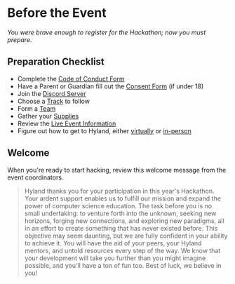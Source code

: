 # Before the Event
_You were brave enough to register for the Hackathon; now you must prepare._

## Preparation Checklist
- Complete the [Code of Conduct Form](StudentDesc.md)
- Have a Parent or Guardian fill out the [Consent Form](https://unityforms.onbase.com/HSIDB/UnityForm.aspx?d1=AXqj5WtCdyBSP534QS%2bymO7giKPJqgRe0JvlfCPbrVKTSQ5CeLzlqyJqSFofoXf2%2fLm1tziXizPoWedY3oo0Ff8BYz3%2bWSDjX8JsPBVEQ68sFTg%2be%2bztiTe7qXhuFsIP6RVeH4uaoVUZvOwoGP5MJdybqMRrkdlPg7n0HQq%2b03fYaGCHuMTrcgd3xVYRQTtHcGVbF%2f9ge37RyeSM6tW3DNOA6Rk1qQ%2bwqehGr6BqXkDl4Hizr1%2bMzCdHnpVWatT87A%3d%3d&_ga=2.224005659.188592932.1575387639-78961992.1520540426) (if under 18)
- Join the [Discord Server](https://discord.gg/ah6678uzWA)
- Choose a [Track](../Tracks.md) to follow
- Form a [Team](TeamFormation.md)
- Gather your [Supplies](WhatToBring.md)
- Review the [Live Event Information](../DuringTheEvent/StudentDesc.md)
- Figure out how to get to Hyland, either [virtually](../ZoomInformation.md) or [in-person](../GettingToHyland.md)

## Welcome
When you're ready to start hacking, review this welcome message from the event coordinators.

>Hyland thanks you for your participation in this year's Hackathon. Your ardent support enables us to fulfill our mission and expand the power of computer science education. The task before you is no small undertaking: to venture forth into the unknown, seeking new horizons, forging new connections, and exploring new paradigms, all in an effort to create something that has never existed before. This objective may seem daunting, but we are fully confident in your ability to achieve it. You will have the aid of your peers, your Hyland mentors, and untold resources every step of the way. We know that your development will take you further than you might imagine possible, and you'll have a ton of fun too. Best of luck, we believe in you!
